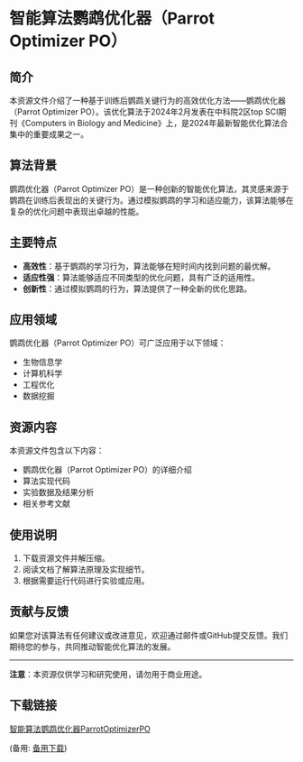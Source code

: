# 智能算法鹦鹉优化器（Parrot Optimizer PO）

## 简介

本资源文件介绍了一种基于训练后鹦鹉关键行为的高效优化方法——鹦鹉优化器（Parrot Optimizer PO）。该优化算法于2024年2月发表在中科院2区top SCI期刊《Computers in Biology and Medicine》上，是2024年最新智能优化算法合集中的重要成果之一。

## 算法背景

鹦鹉优化器（Parrot Optimizer PO）是一种创新的智能优化算法，其灵感来源于鹦鹉在训练后表现出的关键行为。通过模拟鹦鹉的学习和适应能力，该算法能够在复杂的优化问题中表现出卓越的性能。

## 主要特点

- **高效性**：基于鹦鹉的学习行为，算法能够在短时间内找到问题的最优解。
- **适应性强**：算法能够适应不同类型的优化问题，具有广泛的适用性。
- **创新性**：通过模拟鹦鹉的行为，算法提供了一种全新的优化思路。

## 应用领域

鹦鹉优化器（Parrot Optimizer PO）可广泛应用于以下领域：

- 生物信息学
- 计算机科学
- 工程优化
- 数据挖掘

## 资源内容

本资源文件包含以下内容：

- 鹦鹉优化器（Parrot Optimizer PO）的详细介绍
- 算法实现代码
- 实验数据及结果分析
- 相关参考文献

## 使用说明

1. 下载资源文件并解压缩。
2. 阅读文档了解算法原理及实现细节。
3. 根据需要运行代码进行实验或应用。

## 贡献与反馈

如果您对该算法有任何建议或改进意见，欢迎通过邮件或GitHub提交反馈。我们期待您的参与，共同推动智能优化算法的发展。

---

**注意**：本资源仅供学习和研究使用，请勿用于商业用途。

## 下载链接
[智能算法鹦鹉优化器ParrotOptimizerPO](https://pan.quark.cn/s/e1ecf9b2fe4c) 

(备用: [备用下载](https://pan.baidu.com/s/10yKKPoxXanky1AmB7Ywu6g?pwd=1234))
